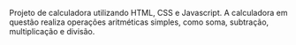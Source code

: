 Projeto de calculadora utilizando HTML, CSS e Javascript. A calculadora em questão realiza operações aritméticas simples, como soma, subtração, multiplicação e divisão.
